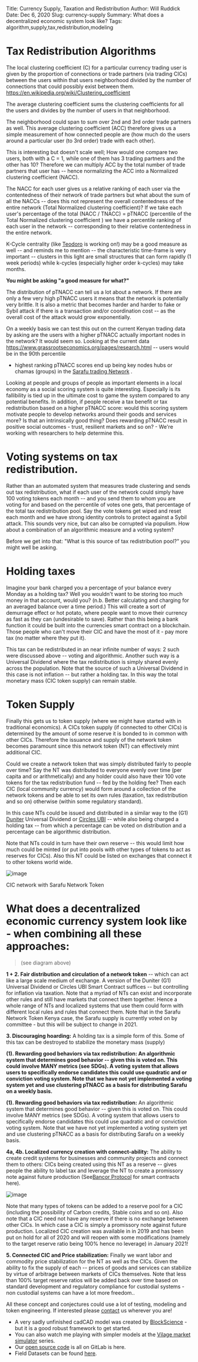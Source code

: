 Title: Currency Supply, Taxation and Redistribution
Author: Will Ruddick
Date: Dec 6, 2020
Slug: currency-supply
Summary: What does a decentralized economic system look like?
Tags: algorithm,supply,tax,redistribution,modeling

# Tax Redistribution Algorithms

The local clustering coefficient (C) for a particular currency trading
user is given by the proportion of connections or trade partners (via
trading CICs) between the users within that users neighborhood divided
by the number of connections that could possibly exist between them.
<https://en.wikipedia.org/wiki/Clustering_coefficient>

The average clustering coefficient sums the clustering coefficients for
all the users and divides by the number of users in that neighborhood.

The neighborhood could span to sum over 2nd and 3rd order trade partners
as well. This average clustering coefficient (ACC) therefore gives us a
simple measurement of how connected people are (how much do the users
around a particular user (to 3rd order) trade with each other).

This is interesting but doesn't scale well; How would one compare two
users, both with a C = 1, while one of them has 3 trading partners and
the other has 10? Therefore we can multiply ACC by the total number of
trade partners that user has -- hence normalizing the ACC into a
Normalized clustering coefficient (NACC).

The NACC for each user gives us a relative ranking of each user via the
contentedness of their network of trade partners but what about the sum
of all the NACCs -- does this not represent the overall contentedness of
the entire network (Total Normalized clustering coefficient)? If we take
each user's percentage of the total (NACC / TNACC) = pTNACC (percentile
of the Total Normalized clustering coefficient ) we have a percentile
ranking of each user in the network -- corresponding to their relative
contentedness in the entire network.

K-Cycle centrality (like
[Teodoro](https://networkdatascience.ceu.edu/people/teodoro-criscione)
is working on!) may be a good measure as well -- and reminds me to
mention -- the characteristic time-frame is very important -- clusters
in this light are small structures that can form rapidly (1 week
periods) while k-cycles (especially higher order k-cycles) may take
months.

**You might be asking "a good measure for what?"**

The distribution of pTNACC can tell us a lot about a network. If there
are only a few very high pTNACC users it means that the network is
potentially very brittle. It is also a metric that becomes harder and
harder to fake or Sybil attack if there is a transaction and/or
coordination cost -- as the overall cost of the attack would grow
exponentially.

On a weekly basis we can test this out on the current Kenyan trading
data by asking are the users with a higher pTNACC actually important
nodes in the network? It would seem so. Looking at the current data
<https://www.grassrootseconomics.org/pages/research.html> -- users would be in the 90th percentile

- highest ranking pTNACC scores end up being key nodes hubs or chamas
  (groups) in the [Sarafu trading
  Network](https://www.grassrootseconomics.org/sarafu-network) .

Looking at people and groups of people as important elements in a local
economy as a social scoring system is quite interesting. Especially is
its fallibility is tied up in the ultimate cost to game the system
compared to any potential benefits. In addition, if people receive a tax
benefit or tax redistribution based on a higher pTNACC score: would this
scoring system motivate people to develop networks around their goods
and services more? Is that an intrinsically good thing? Does rewarding
pTNACC result in positive social outcomes - trust, resilient markets and
so on? - We're working with researchers to help determine this.

# Voting systems on tax redistribution.

Rather than an automated system that measures trade clustering and sends
out tax redistribution, what if each user of the network could simply
have 100 voting tokens each month -- and you send them to whom you are
voting for and based on the percentile of votes one gets, that
percentage of the total tax redistribution pool. Say the vote tokens get
wiped and reset each month and we have strong identity controls to
protect against a Sybil attack. This sounds very nice, but can also be
corrupted via populism. How about a combination of an algorithmic
measure and a voting system?

Before we get into that: "What is this source of tax redistribution
pool?" you might well be asking.

# Holding taxes

Imagine your bank charged you a percentage of your balance every Monday
as a holding tax? Well you wouldn't want to be storing too much money in
that account, would you? (n.b. Better calculating and charging for an
averaged balance over a time period.) This will create a sort of
demurrage effect or hot potato, where people want to move their currency
as fast as they can (undesirable to save). Rather than this being a bank
function it could be built into the currencies smart contract on a
blockchain. Those people who can't move their CIC and have the most of
it - pay more tax (no matter where they put it).

This tax can be redistributed in an near infinite number of ways: 2 such
were discussed above -- voting and algorithmic. Another such way is a
Universal Dividend where the tax redistribution is simply shared evenly
across the population. Note that the source of such a Universal Dividend
in this case is not inflation -- but rather a holding tax. In this way
the total monetary mass (CIC token supply) can remain stable.

# Token Supply

Finally this gets us to token supply (where we might have started with
in traditional economics). A CICs token supply (if connected to other
CICs) is determined by the amount of some reserve it is bonded to in
common with other CICs. Therefore the issuance and supply of the network
token becomes paramount since this network token (NT) can effectively
mint additional CIC.

Could we create a network token that was simply distributed fairly to
people over time? Say the NT was distributed to everyone evenly over
time (per capita and or arithmetically) and any holder could also have
their 100 vote tokens for the tax redistribution fund -- fed by the
holding fee? Then each CIC (local community currency) would form around
a collection of the network tokens and be able to set its own rules
(taxation, tax redistribution and so on) otherwise (within some
regulatory standard).

In this case NTs could be issued and distributed in a similar way to the
(G1) [Duniter](https://duniter.org/en/) Universal Dividend or [Circles
UBI](https://joincircles.net/) -- while also being charged a holding tax
-- from which a percentage can be voted on distribution and a percentage
can be algorithmic distribution.

Note that NTs could in turn have their own reserve -- this would limit
how much could be minted (or put into pools with other types of tokens
to act as reserves for CICs). Also this NT could be listed on exchanges
that connect it to other tokens world wide.

![image](images/blog/currency-supply1.webp)

CIC network with Sarafu Network Token

# What does a decentralized economic currency system look like - when combining all these approaches:

> (see diagram above)

**1 + 2. Fair distribution and circulation of a network token** -- which
can act like a large scale medium of exchange. A version of the Duniter
(G1) Universal Dividend or Circles UBI Smart Contract suffices -- but
controlling for inflation via taxation. Note that a myriad of NTs can
exist and incorporate other rules and still have markets that connect
them together. Hence a whole range of NTs and localized systems that use
them could form with different local rules and rules that connect them.
Note that in the Sarafu Network Token Kenya case, the Sarafu supply is
currently voted on by committee - but this will be subject to change in 2021.

**3. Discouraging hoarding:** A holding tax is a simple form of this.
Some of this tax can be destroyed to stabilize the monetary mass
(supply)

**(1). Rewarding good behaviors via tax redistribution: An algorithmic
system that determines good behavior -- given this is voted on. This
could involve MANY metrics (see SDGs). A voting system that allows users
to specifically endorse candidates this could use quadratic and or
conviction voting system. Note that we have not yet implemented a voting
system yet and use clustering pTNACC as a basis for distributing Sarafu
on a weekly basis.**

**(1). Rewarding good behaviors via tax redistribution:** An algorithmic
system that determines good behavior -- given this is voted on. This
could involve MANY metrics (see SDGs). A voting system that allows users
to specifically endorse candidates this could use quadratic and or
conviction voting system. Note that we have not yet implemented a voting
system yet and use clustering pTNACC as a basis for distributing Sarafu
on a weekly basis.

**4a, 4b. Localized currency creation with connect-ability:** The
ability to create credit systems for businesses and community projects
and connect them to others: CICs being created using this NT as a
reserve -- gives people the ability to label tax and leverage the NT to
create a promissory note against future production (See[Bancor
Protocol](https://support.bancor.network/hc/en-us/sections/360002084771-Whitepaper-)
for smart contracts here).

![image](images/blog/currency-supply247.webp)

Note that many types of tokens can be added to a reserve pool for a CIC
(including the possibility of Carbon credits, Stable coins and so on).
Also note that a CIC need not have any reserve if there is no exchange
between other CICs. In which case a CIC is simply a promissory note
against future production. Localized CIC creation was available in in
2019 and has been put on hold for all of 2020 and will reopen with some
modifications (namely to the target reserve ratio being 100% hence no
leverage) in January 2021!

**5. Connected CIC and Price stabilization:** Finally we want labor and
commodity price stabilization for the NT as well as the CICs. Given the
ability to fix the supply of each -- prices of goods and services can
stabilize by virtue of arbitrage between markets of CICs themselves.
Note that less than 100% target reserve ratios will be added back over
time based on standard development and regulatory compliance for
custodial systems - non custodial systems can have a lot more freedom..

All these concept and conjectures could use a lot of testing, modeling
and token engineering. If interested please
[contact](https://www.grassrootseconomics.org/pages/contact-us.html) us wherever you
are!

- A very sadly unfinished cadCAD model was created by
  [BlockScience](https://gitlab.com/grassrootseconomics/cic-modeling) -
  but it is a good robust framework to get started.
- You can also watch me playing with simpler models at the [Vilage
  market
  simulator](https://www.youtube.com/playlist?list=PLPUExzwZAUpbEInJy_8Wj_c_mDsw7-qXe)
  series.
- Our [open source
  code](https://gitlab.com/grassrootseconomics/cic-docs) is all on
  GitLab is here.
- Field Datasets can be found [here](https://www.grassrootseconomics.org/pages/research.html).
